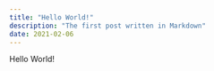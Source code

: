 ```yaml
---
title: "Hello World!"
description: "The first post written in Markdown"
date: 2021-02-06
---
```


Hello World!